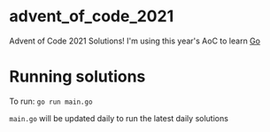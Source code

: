 # advent_of_code_2021
Advent of Code 2021 Solutions! I'm using this year's AoC to learn [Go](https://go.dev/)

# Running solutions
To run: `go run main.go`

`main.go` will be updated daily to run the latest daily solutions
